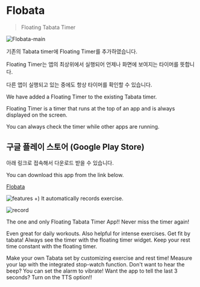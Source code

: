 # Flobata
> Floating Tabata Timer  

![Flobata-main](https://user-images.githubusercontent.com/38517815/65888548-ac9f2f80-e3da-11e9-8069-600dd1ecd732.png)

기존의 Tabata timer에 Floating Timer를 추가하였습니다.

Floating Timer는 앱의 최상위에서 실행되어 언제나 화면에 보여지는 타이머를 뜻합니다. 

다른 앱이 실행되고 있는 중에도 항상 타이머를 확인할 수 있습니다.

We have added a Floating Timer to the existing Tabata timer.

Floating Timer is a timer that runs at the top of an app and is always displayed on the screen.

You can always check the timer while other apps are running.


## 구글 플레이 스토어 (Google Play Store)
아래 링크로 접속해서 다운로드 받을 수 있습니다.

You can download this app from the link below.

[Flobata](https://play.google.com/store/apps/details?id=xyz.flyinghealthtimer&hl=ko)


![features](https://user-images.githubusercontent.com/38517815/65889618-84b0cb80-e3dc-11e9-952a-c6f22ce619a1.png)
+) It automatically records exercise.

![record](https://user-images.githubusercontent.com/38517815/65888901-45ce4600-e3db-11e9-9057-479c2625d6e3.jpeg)


The one and only Floating Tabata Timer App!!
Never miss the timer again!

Even great for daily workouts.
Also helpful for intense exercises.
Get fit by tabata!
Always see the timer with the floating timer widget.
Keep your rest time constant with the floating timer.

Make your own Tabata set by customizing exercise and rest time!
Measure your lap with the integrated stop-watch function.
Don't want to hear the beep? You can set the alarm to vibrate!
Want the app to tell the last 3 seconds? Turn on the TTS option!!

